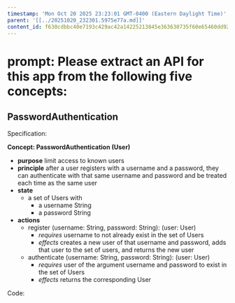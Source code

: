 ```yaml
---
timestamp: 'Mon Oct 20 2025 23:23:01 GMT-0400 (Eastern Daylight Time)'
parent: '[[../20251020_232301.5975e77a.md]]'
content_id: f630cdbbc40e7193c429ac42a14225213845e363630735f60e65460dd9212de6
---
```


# prompt: Please extract an API for this app from the following five concepts:

## PasswordAuthentication

Specification:

**Concept: PasswordAuthentication (User)**

* **purpose** limit access to known users
* **principle** after a user registers with a username and a password, they can authenticate with that same username and password and be treated each time as the same user
* **state**
  * a set of Users with
    * a username String
    * a password String
* **actions**
  * register (username: String, password: String): (user: User)
    * *requires* username to not already exist in the set of Users
    * *effects* creates a new user of that username and password, adds that user to the set of users, and returns the new user
  * authenticate (username: String, password: String): (user: User)
    * *requires* user of the argument username and password to exist in the set of Users
    * *effects* returns the corresponding User

Code:
